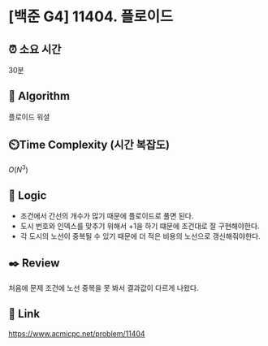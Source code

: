# [백준 G4] 11404. 플로이드
 
## ⏰  **소요 시간**
30분

## :pushpin: **Algorithm**
플로이드 워셜

## ⏲️**Time Complexity (시간 복잡도)**
$O(N^3)$

## :round_pushpin: **Logic**
- 조건에서 간선의 개수가 많기 때문에 플로이드로 풀면 된다.
- 도시 번호와 인덱스를 맞추기 위해서 +1을 하기 떄문에 조건대로 잘 구현해야한다.
- 각 도시의 노선이 중복될 수 있기 때문에 더 적은 비용의 노선으로 갱신해줘야한다.

## :black_nib: **Review**
처음에 문제 조건에 노선 중복을 못 봐서 결과값이 다르게 나왔다.

## 📡 Link
https://www.acmicpc.net/problem/11404